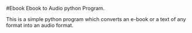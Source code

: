 #Ebook
Ebook to Audio python Program.

This is a simple python program which converts an e-book or a text of any format into an audio format. 
